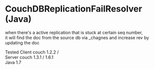 # CouchDBReplicationFailResolver (Java)
when there's a active replication that is stuck at certain seq number, 	
it will find the doc from the source db via _chagnes and increase rev by updating the doc		

Tested
Client couch 1.2.2 /	
Server couch 1.3.1 / 1.6.1	
Java 1.7
